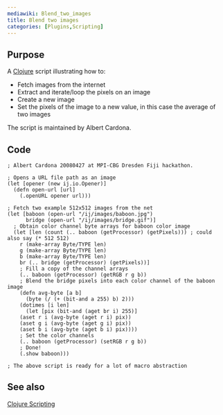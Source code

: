 ```yaml
---
mediawiki: Blend_two_images
title: Blend two images
categories: [Plugins,Scripting]
---
```


## Purpose

A [Clojure](/scripting/clojure) script illustrating how to:

-   Fetch images from the internet
-   Extract and iterate/loop the pixels on an image
-   Create a new image
-   Set the pixels of the image to a new value, in this case the average of two images

The script is maintained by Albert Cardona.

## Code

    ; Albert Cardona 20080427 at MPI-CBG Dresden Fiji hackathon.

    ; Opens a URL file path as an image
    (let [opener (new ij.io.Opener)]
      (defn open-url [url]
        (.openURL opener url)))

    ; Fetch two example 512x512 images from the net
    (let [baboon (open-url "/ij/images/baboon.jpg")
          bridge (open-url "/ij/images/bridge.gif")]
      ; Obtain color channel byte arrays for baboon color image
      (let [len (count (.. baboon (getProcessor) (getPixels))) ; could also say (* 512 512)
        r (make-array Byte/TYPE len)
        g (make-array Byte/TYPE len)
        b (make-array Byte/TYPE len)
        br (.. bridge (getProcessor) (getPixels))]
        ; Fill a copy of the channel arrays
        (.. baboon (getProcessor) (getRGB r g b))
        ; Blend the bridge pixels into each color channel of the baboon image
        (defn avg-byte [a b]
          (byte (/ (+ (bit-and a 255) b) 2)))
        (dotimes [i len]
          (let [pix (bit-and (aget br i) 255)]
        (aset r i (avg-byte (aget r i) pix))
        (aset g i (avg-byte (aget g i) pix))
        (aset b i (avg-byte (aget b i) pix))))
        ; Set the color channels
        (.. baboon (getProcessor) (setRGB r g b))
        ; Done!
        (.show baboon)))

    ; The above script is ready for a lot of macro abstraction

## See also

[Clojure Scripting](/scripting/clojure)

 
